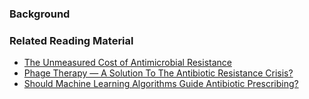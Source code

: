 ### Background

### Related Reading Material
- [The Unmeasured Cost of Antimicrobial Resistance](https://nwheeler443.medium.com/the-unmeasured-cost-of-antibiotic-resistance-7de8dc41ea41)
- [Phage Therapy — A Solution To The Antibiotic Resistance Crisis?](https://nwheeler443.medium.com/phage-therapy-a-solution-to-the-antibiotic-resistance-crisis-e0ec34309a5)
- [Should Machine Learning Algorithms Guide Antibiotic Prescribing?](https://towardsdatascience.com/should-machine-learning-algorithms-guide-antibiotic-prescribing-f74753e28472)
